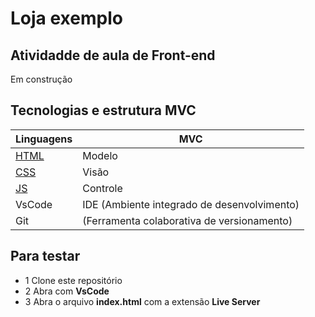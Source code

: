 # Loja exemplo
## Atividadde de aula de Front-end
Em construção

## Tecnologias e estrutura MVC
|Linguagens|MVC|
|-|-|
|[HTML](https://dev.w3.org/html5/spec-LC/)|Modelo|
|[CSS](https://www.w3.org/Style/CSS/Overview.en.html)|Visão|
|[JS](https://vanilla.js.org/)|Controle|
|VsCode|IDE (Ambiente integrado de desenvolvimento)|
|Git|(Ferramenta colaborativa de versionamento)|


## Para testar
- 1 Clone este repositório
- 2 Abra com **VsCode**
- 3 Abra o arquivo **index.html** com a extensão **Live Server**
